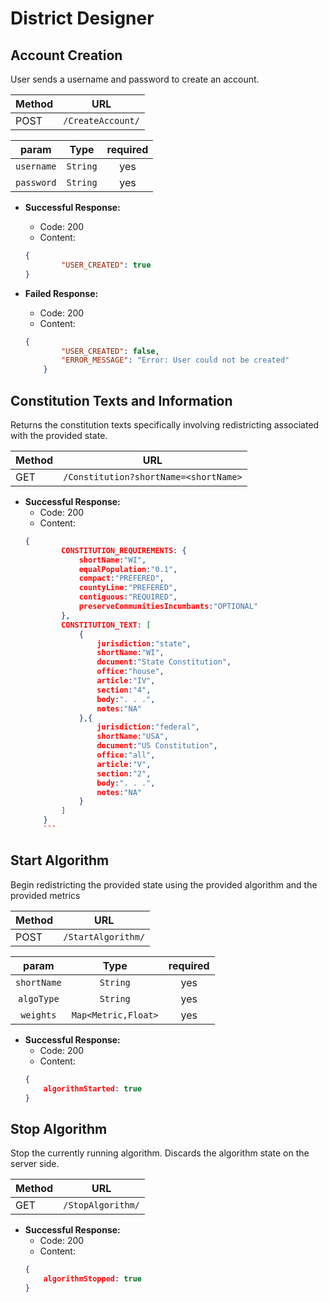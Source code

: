 # District Designer

## Account Creation

User sends a username and password to create an account.

|Method|URL|
|--|--|
|POST|`/CreateAccount/`|

|param|Type|required|
|:--:|:--:|:--:|
|`username`|`String`|yes|
|`password`|`String`|yes|
- **Successful Response:**
	- Code: 200
	- Content:
	```json
	{
            "USER_CREATED": true
	}
	```

- **Failed Response:**
	- Code: 200
	- Content:
	```json
	{
            "USER_CREATED": false,
            "ERROR_MESSAGE": "Error: User could not be created"
        }
	```

## Constitution Texts and Information

Returns the constitution texts specifically involving redistricting associated with the provided state.

|Method|URL|
|--|--|
|GET|`/Constitution?shortName=<shortName>`|

- **Successful Response:**
	- Code: 200
	- Content:
	```json
	{
            CONSTITUTION_REQUIREMENTS: {
                shortName:"WI",
                equalPopulation:"0.1",
                compact:"PREFERED",
                countyLine:"PREFERED",
                contiguous:"REQUIRED",
                preserveCommunitiesIncumbants:"OPTIONAL"
            },
            CONSTITUTION_TEXT: [
                {
                    jurisdiction:"state",
                    shortName:"WI",
                    document:"State Constitution",
                    office:"house",
                    article:"IV",
                    section:"4",
                    body:". . .",
                    notes:"NA"
                },{
                    jurisdiction:"federal",
                    shortName:"USA",
                    document:"US Constitution",
                    office:"all",
                    article:"V",
                    section:"2",
                    body:". . .",
                    notes:"NA"
                }
            ]
        }
        ```

## Start Algorithm

Begin redistricting the provided state using the provided algorithm and the provided metrics

|Method|URL|
|--|--|
|POST|`/StartAlgorithm/`|

|param|Type|required|
|:--:|:--:|:--:|
|`shortName`|`String`|yes|
|`algoType`|`String`|yes|
|`weights`|`Map<Metric,Float>`|yes|
- **Successful Response:**
	- Code: 200
	- Content:
	```json
	{
		algorithmStarted: true
	}
	```

## Stop Algorithm

Stop the currently running algorithm. Discards the algorithm state on the server side.

|Method|URL|
|--|--|
|GET|`/StopAlgorithm/`|

- **Successful Response:**
	- Code: 200
	- Content:
	```json
	{
		algorithmStopped: true
	}
	```
